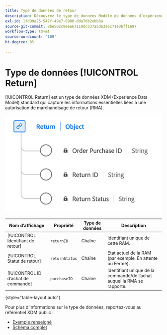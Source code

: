 ```yaml
---
title: Type de données de retour
description: Découvrez le type de données Modèle de données d’expérience de retour (XDM).
exl-id: 1fd99a25-547f-49e7-8980-dda7db2ebb8a
source-git-commit: 8be502c9eea67119dc537a5d63a6c71e0bff1697
workflow-type: tm+mt
source-wordcount: '109'
ht-degree: 8%

---
```


# Type de données [!UICONTROL Return]

[!UICONTROL Return] est un type de données XDM (Experience Data Model) standard qui capture les informations essentielles liées à une autorisation de marchandisage de retour (RMA).

![&#x200B; Diagramme du type de données Retour.](../images/data-types/return.png)

| Nom d’affichage | Propriété | Type de données | Description |
|----------------------------------|----------------------|-----------|--------------------------------------------------|
| [!UICONTROL Identifiant de retour] | `returnID` | Chaîne | Identifiant unique de cette RAM. |
| [!UICONTROL Statut de retour] | `returnStatus` | Chaîne | État actuel de la RAM (par exemple, En attente ou Fermé). |
| [!UICONTROL ID d’achat de commande] | `purchaseID` | Chaîne | Identifiant unique de la commande/de l’achat auquel la RMA se rapporte. |

{style="table-layout:auto"}

Pour plus d’informations sur le type de données, reportez-vous au référentiel XDM public :

* [Exemple renseigné](https://github.com/adobe/xdm/blob/master/components/datatypes/return.example.1.json)
* [Schéma complet](https://github.com/adobe/xdm/blob/master/components/datatypes/return.schema.json)
